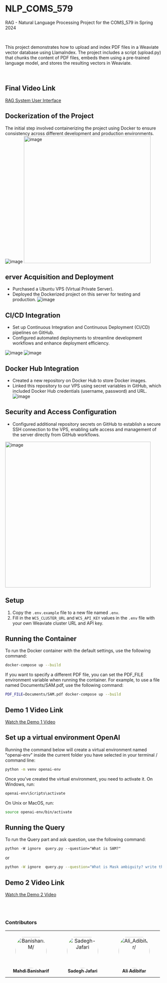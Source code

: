 

# NLP_COMS_579

RAG - Natural Language Processing Project for the COMS_579 in Spring 2024

<br/>

This project demonstrates how to upload and index PDF files in a Weaviate vector database using LlamaIndex. The project includes a script (upload.py) that chunks the content of PDF files, embeds them using a pre-trained language model, and stores the resulting vectors in Weaviate.

<br/>

## Final Video Link

<a href="https://www.youtube.com/watch?v=6wr_hAHiYNs" target="_blank">RAG System User Interface</a>

## Dockerization of the Project
The initial step involved containerizing the project using Docker to ensure consistency across different development and production environments.![image](https://github.com/BanisharifM/NLP_COMS_579/assets/155206906/8b6444dd-2ced-49bd-97a6-cc2d055b12d1)
<img width="408" alt="image" src="https://github.com/BanisharifM/NLP_COMS_579/assets/155206906/54f32606-045d-45f7-8ec5-2ed4443df5d8">

## erver Acquisition and Deployment
  - Purchased a Ubuntu VPS (Virtual Private Server).
  - Deployed the Dockerized project on this server for testing and production.
![image](https://github.com/BanisharifM/NLP_COMS_579/assets/155206906/bd7961ae-f933-453e-ad23-34ad5df449b8)

## CI/CD Integration
  - Set up Continuous Integration and Continuous Deployment (CI/CD) pipelines on GitHub.
  - Configured automated deployments to streamline development workflows and enhance deployment efficiency.

![image](https://github.com/BanisharifM/NLP_COMS_579/assets/155206906/80fa774a-a96e-46e8-b85d-480bc3585e72)
![image](https://github.com/BanisharifM/NLP_COMS_579/assets/155206906/02b33119-248e-485f-b81d-393793ca1e26)

## Docker Hub Integration
  - Created a new repository on Docker Hub to store Docker images.
  - Linked this repository to our VPS using secret variables in GitHub, which included Docker Hub credentials (username, password) and URL.
![image](https://github.com/BanisharifM/NLP_COMS_579/assets/155206906/b05d8290-624e-48e1-ae2d-c75f9148057a)

## Security and Access Configuration
  - Configured additional repository secrets on GitHub to establish a secure SSH connection to the VPS, enabling safe access and management of the server directly from GitHub workflows.
<img width="468" alt="image" src="https://github.com/BanisharifM/NLP_COMS_579/assets/155206906/47dd3bec-d00f-4e2c-bd20-a71bc475029f">



## Setup
1. Copy the `.env.example` file to a new file named `.env`.
2. Fill in the `WCS_CLUSTER_URL` and `WCS_API_KEY` values in the `.env` file with your own Weaviate cluster URL and API key.


## Running the Container

To run the Docker container with the default settings, use the following command:

```bash
docker-compose up --build
```

If you want to specify a different PDF file, you can set the PDF_FILE environment variable when running the container. For example, to use a file named Documents/SAM.pdf, use the following command:

```bash
PDF_FILE=Documents/SAM.pdf docker-compose up --build
```


## Demo 1 Video Link

<a href="https://www.youtube.com/watch?v=EDFlHy-BuIw" target="_blank">Watch the Demo 1 Video</a>

## Set up a virtual environment OpenAI
Running the command below will create a virtual environment named "openai-env" inside the current folder you have selected in your terminal / command line:
```bash
python -m venv openai-env
```

Once you’ve created the virtual environment, you need to activate it. On Windows, run:

```bash
openai-env\Scripts\activate
```

On Unix or MacOS, run:
```bash
source openai-env/bin/activate
```


## Running the Query
To run the Query part and ask question, use the following command:
```bach
python -W ignore  query.py --question="What is SAM?"
```
or
```bash
python -W ignore  query.py --question="What is Mask ambiguity? write the answer in 10 words"
```

## Demo 2 Video Link

<a href="https://www.youtube.com/watch?v=2Qbox0ks6fA/" target="_blank">Watch the Demo 2 Video</a>

<br/>
<br/>

### Contributors

<table>
<tr>
    <td align="center" style="word-wrap: break-word; width: 150.0; height: 150.0">
        <a href=https://github.com/banisharifm>
            <img src=https://avatars.githubusercontent.com/u/41099498?v=4 width="100;"  style="border-radius:50%;align-items:center;justify-content:center;overflow:hidden;padding-top:10px" alt=BanisharifM/>
            <br />
            <sub style="font-size:14px"><b>Mahdi Banisharif</b></sub>
        </a>
    </td>
    <td align="center" style="word-wrap: break-word; width: 150.0; height: 150.0">
        <a href=https://github.com/Sadegh-Jafari>
            <img src=https://avatars.githubusercontent.com/u/155206906?v=4 width="100;"  style="border-radius:50%;align-items:center;justify-content:center;overflow:hidden;padding-top:10px" alt=Sadegh-Jafari Harrington/>
            <br />
            <sub style="font-size:14px"><b>Sadegh Jafari</b></sub>
        </a>
    </td>
    <td align="center" style="word-wrap: break-word; width: 150.0; height: 150.0">
        <a href=https://github.com/Ali-Deris>
            <img src=https://avatars.githubusercontent.com/u/161876358?v=4 width="100;"  style="border-radius:50%;align-items:center;justify-content:center;overflow:hidden;padding-top:10px" alt=Ali_Adibifar/>
            <br />
            <sub style="font-size:14px"><b>Ali Adibifar</b></sub>
        </a>
    </td>
</tr>
</table>
